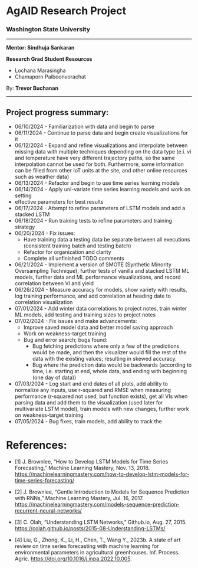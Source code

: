 # AgAID Research Project

### Washington State University

---

**Mentor: Sindhuja Sankaran**

**Research Grad Student Resources**
* Lochana Marasingha
* Chamaporn Paiboonvorachat

By: **Trevor Buchanan**

---

## Project progress summary:
* 06/10/2024 - Familiarization with data and begin to parse
* 06/11/2024 - Continue to parse data and begin create visualizations for it
* 06/12/2024 - Expand and refine visualizations and interpolate between missing 
data with multiple techniques depending on the data type (e.i. vi and temperature 
have very different trajectory paths, so the same interpolation cannot be used 
for both. Furthermore, some information can be filled from other IoT units at the 
site, and other online resources such as weather data)
* 06/13/2024 - Refactor and begin to use time series learning models
* 06/14/2024 - Apply uni-variate time series learning models and work on setting 
* effective parameters for best results
* 06/17/2024 - Attempt to refine parameters of LSTM models and add a stacked LSTM
* 06/18/2024 - Run training tests to refine parameters and training strategy
* 06/20/2024 - Fix issues: 
  * Have training data a testing data be separate between all
  executions (consistent training batch and testing batch)
  * Refactor for organization and clarity
  * Complete all unfinished TODO comments 
* 06/21/2024 - Implement a version of SMOTE (Synthetic Minority Oversampling Technique), further tests of vanilla and stacked
LSTM ML models, further data and ML performance visualizations, and record correlation between VI and yield
* 06/26/2024 - Measure accuracy for models, show variety with results, log training performance, and add correlation at heading date to correlation visualization
* 07/01/2024 - Add winter data correlations to project notes, train winter ML models, add testing and training sizes to project notes
* 07/02/2024 - Fix issues and make advancements:
  * Improve saved model data and better model saving approach
  * Work on weakness-target training
  * Bug and error search; bugs found:
    * Bug fetching predictions where only a few of the predictions would be made, and then the visualizer would fill 
    the rest of the data with the existing values; resulting in skewed accuracy. 
    * Bug where the prediction data would be backwards (according to time, i.e. starting at end, whole data, and 
    ending with beginning (one day of data))
* 07/03/2024 - Log start and end dates of all plots, add ability to normalize any inputs, use r-squared and RMSE
when measuring performance (r-squared not used, but function exists), get all VIs when parsing data and add them
to the visualization (used later for multivariate LSTM model), train models with new changes, further work on weakness-target training
* 07/05/2024 - Bug fixes, train models, add ability to track the 

# References: 
* [1] J. Brownlee, “How to Develop LSTM Models for Time Series Forecasting,” Machine Learning Mastery, Nov. 13, 2018. https://machinelearningmastery.com/how-to-develop-lstm-models-for-time-series-forecasting/

* [2] J. Brownlee, “Gentle Introduction to Models for Sequence Prediction with RNNs,” Machine Learning Mastery, Jul. 16, 2017. https://machinelearningmastery.com/models-sequence-prediction-recurrent-neural-networks/

* [3] C. Olah, “Understanding LSTM Networks,” Github.io, Aug. 27, 2015. https://colah.github.io/posts/2015-08-Understanding-LSTMs/

* [4] Liu, G., Zhong, K., Li, H., Chen, T., Wang Y., 2023b. A state of art review on time series forecasting with machine learning for environmental parameters in agricultural greenhouses. Inf. Process. Agric. https://doi.org/10.1016/j.inpa.2022.10.005.

